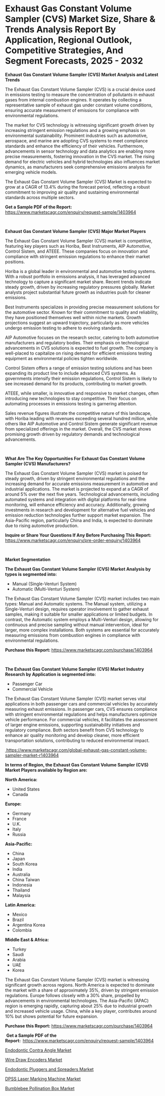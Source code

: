 <p><h1>Exhaust Gas Constant Volume Sampler (CVS) Market Size, Share & Trends Analysis Report By Application, Regional Outlook, Competitive Strategies, And Segment Forecasts, 2025 - 2032</h1></p><p><strong>Exhaust Gas Constant Volume Sampler (CVS) Market Analysis and Latest Trends</strong></p>
<p><p>The Exhaust Gas Constant Volume Sampler (CVS) is a crucial device used in emissions testing to measure the concentration of pollutants in exhaust gases from internal combustion engines. It operates by collecting a representative sample of exhaust gas under constant volume conditions, ensuring accurate measurement of emissions for compliance with environmental regulations. </p><p>The market for CVS technology is witnessing significant growth driven by increasing stringent emission regulations and a growing emphasis on environmental sustainability. Prominent industries such as automotive, aerospace, and marine are adopting CVS systems to meet compliance standards and enhance the efficiency of their vehicles. Furthermore, advancements in sensor technology and data analytics are enabling more precise measurements, fostering innovation in the CVS market. The rising demand for electric vehicles and hybrid technologies also influences market dynamics, as manufacturers seek comprehensive emissions analysis for emerging vehicle models.</p><p>The Exhaust Gas Constant Volume Sampler (CVS) Market is expected to grow at a CAGR of 13.4% during the forecast period, reflecting a robust commitment to improving air quality and sustaining environmental standards across multiple sectors.</p></p>
<p><strong>Get a Sample PDF of the Report:&nbsp;</strong> <a href="https://www.marketscagr.com/enquiry/request-sample/1403964?utm_campaign=2010&utm_medium=2&utm_source=Github&utm_content=ia&utm_term=28032025&utm_id=exhaust-gas-constant-volume-sampler-cvs">https://www.marketscagr.com/enquiry/request-sample/1403964</a></p>
<p>&nbsp;</p>
<p><strong>Exhaust Gas Constant Volume Sampler (CVS) Major Market Players</strong></p>
<p><p>The Exhaust Gas Constant Volume Sampler (CVS) market is competitive, featuring key players such as Horiba, Best Instruments, AIP Automotive, Control Sistem, and ATEEE. These companies focus on innovation and compliance with stringent emission regulations to enhance their market positions.</p><p>Horiba is a global leader in environmental and automotive testing systems. With a robust portfolio in emissions analysis, it has leveraged advanced technology to capture a significant market share. Recent trends indicate steady growth, driven by increasing regulatory pressures globally. Market analysts project substantial future growth as industries push for cleaner emissions.</p><p>Best Instruments specializes in providing precise measurement solutions for the automotive sector. Known for their commitment to quality and reliability, they have positioned themselves well within niche markets. Growth projections suggest an upward trajectory, particularly as more vehicles undergo emission testing to adhere to evolving standards.</p><p>AIP Automotive focuses on the research sector, catering to both automotive manufacturers and regulatory bodies. Their emphasis on technological advancements in CVS solutions is expected to fuel growth. The company is well-placed to capitalize on rising demand for efficient emissions testing equipment as environmental policies tighten worldwide.</p><p>Control Sistem offers a range of emission testing solutions and has been expanding its product line to include advanced CVS systems. As governments intensify their emission regulations, Control Sistem is likely to see increased demand for its products, contributing to market growth.</p><p>ATEEE, while smaller, is innovative and responsive to market changes, often introducing new technologies to stay competitive. Their focus on automating processes in emissions testing is garnering attention.</p><p>Sales revenue figures illustrate the competitive nature of this landscape, with Horiba leading with revenues exceeding several hundred million, while others like AIP Automotive and Control Sistem generate significant revenue from specialized offerings in the market. Overall, the CVS market shows promising growth driven by regulatory demands and technological advancements.</p></p>
<p>&nbsp;</p>
<p><strong>What Are The Key Opportunities For Exhaust Gas Constant Volume Sampler (CVS) Manufacturers?</strong></p>
<p><p>The Exhaust Gas Constant Volume Sampler (CVS) market is poised for steady growth, driven by stringent environmental regulations and the increasing demand for accurate emissions measurement in automotive and industrial applications. The market is projected to expand at a CAGR of around 5% over the next five years. Technological advancements, including automated systems and integration with digital platforms for real-time monitoring, will enhance efficiency and accuracy. Additionally, growing investments in research and development for alternative fuel vehicles and emission reduction technologies further support market expansion. The Asia-Pacific region, particularly China and India, is expected to dominate due to rising automotive production.</p></p>
<p><strong>Inquire or Share Your Questions If Any Before Purchasing This Report:</strong> <a href="https://www.marketscagr.com/enquiry/pre-order-enquiry/1403964?utm_campaign=2010&utm_medium=2&utm_source=Github&utm_content=ia&utm_term=28032025&utm_id=exhaust-gas-constant-volume-sampler-cvs">https://www.marketscagr.com/enquiry/pre-order-enquiry/1403964</a></p>
<p>&nbsp;</p>
<p><strong>Market Segmentation</strong></p>
<p><strong>The Exhaust Gas Constant Volume Sampler (CVS) Market Analysis by types is segmented into:</strong></p>
<p><ul><li>Manual (Single-Venturi System)</li><li>Automatic (Multi-Venturi System)</li></ul></p>
<p><p>The Exhaust Gas Constant Volume Sampler (CVS) market includes two main types: Manual and Automatic systems. The Manual system, utilizing a Single-Venturi design, requires operator involvement to gather exhaust samples, making it suitable for smaller applications or limited budgets. In contrast, the Automatic system employs a Multi-Venturi design, allowing for continuous and precise sampling without manual intervention, ideal for larger, more complex installations. Both systems are essential for accurately measuring emissions from combustion engines in compliance with environmental regulations.</p></p>
<p><strong>Purchase this Report:&nbsp;</strong><a href="https://www.marketscagr.com/purchase/1403964?utm_campaign=2010&utm_medium=2&utm_source=Github&utm_content=ia&utm_term=28032025&utm_id=exhaust-gas-constant-volume-sampler-cvs">https://www.marketscagr.com/purchase/1403964</a></p>
<p>&nbsp;</p>
<p><strong>The Exhaust Gas Constant Volume Sampler (CVS) Market Industry Research by Application is segmented into:</strong></p>
<p><ul><li>Passenger Car</li><li>Commercial Vehicle</li></ul></p>
<p><p>The Exhaust Gas Constant Volume Sampler (CVS) market serves vital applications in both passenger cars and commercial vehicles by accurately measuring exhaust emissions. In passenger cars, CVS ensures compliance with stringent environmental regulations and helps manufacturers optimize vehicle performance. For commercial vehicles, it facilitates the assessment of larger engine emissions, supporting sustainability initiatives and regulatory compliance. Both sectors benefit from CVS technology to enhance air quality monitoring and develop cleaner, more efficient transportation solutions, contributing to reduced environmental impact.</p></p>
<p><a href="https://www.marketscagr.com/global-exhaust-gas-constant-volume-sampler-market-r1403964?utm_campaign=2010&utm_medium=2&utm_source=Github&utm_content=ia&utm_term=28032025&utm_id=exhaust-gas-constant-volume-sampler-cvs">&nbsp;https://www.marketscagr.com/global-exhaust-gas-constant-volume-sampler-market-r1403964</a></p>
<p><strong>In terms of Region, the Exhaust Gas Constant Volume Sampler (CVS) Market Players available by Region are:</strong></p>
<p>
    <p> <strong> North America: </strong>
        <ul>
            <li>United States</li>
            <li>Canada</li>
        </ul>
        </p> 
    <p> <strong> Europe: </strong>
        <ul>
            <li>Germany</li>
            <li>France</li>
            <li>U.K.</li>
            <li>Italy</li>
            <li>Russia</li>
        </ul>
        </p> 
    <p> <strong> Asia-Pacific: </strong>
        <ul>
            <li>China</li>
            <li>Japan</li>
            <li>South Korea</li>
            <li>India</li>
            <li>Australia</li>
            <li>China Taiwan</li>
            <li>Indonesia</li>
            <li>Thailand</li>
            <li>Malaysia</li>
        </ul>
        </p> 
    <p> <strong> Latin America: </strong>
        <ul>
            <li>Mexico</li>
            <li>Brazil</li>
            <li>Argentina Korea</li>
            <li>Colombia</li>
        </ul>
        </p> 
    <p> <strong> Middle East & Africa: </strong>
        <ul>
            <li>Turkey</li>
            <li>Saudi</li>
            <li>Arabia</li>
            <li>UAE</li>
            <li>Korea</li>
        </ul>
    </p>
    </p>
<p><p>The Exhaust Gas Constant Volume Sampler (CVS) market is witnessing significant growth across regions. North America is expected to dominate the market with a share of approximately 35%, driven by stringent emission regulations. Europe follows closely with a 30% share, propelled by advancements in environmental technologies. The Asia-Pacific (APAC) region is emerging rapidly, capturing about 25% due to industrial growth and increased vehicle usage. China, while a key player, contributes around 10% but shows potential for future expansion.</p></p>
<p><strong>Purchase this Report: </strong><a href="https://www.marketscagr.com/purchase/1403964?utm_campaign=2010&utm_medium=2&utm_source=Github&utm_content=ia&utm_term=28032025&utm_id=exhaust-gas-constant-volume-sampler-cvs">https://www.marketscagr.com/purchase/1403964</a></p>
<p>&nbsp;<strong>Get a Sample PDF of the Report:&nbsp;&nbsp;</strong><a href="https://www.marketscagr.com/enquiry/request-sample/1403964?utm_campaign=2010&utm_medium=2&utm_source=Github&utm_content=ia&utm_term=28032025&utm_id=exhaust-gas-constant-volume-sampler-cvs">https://www.marketscagr.com/enquiry/request-sample/1403964</a></p>
<p><strong></strong></p>
<p><p><a href="https://github.com/diosohusch6x/Market-Research-Report-List-1/blob/main/endodontic-contra-angle-market.md?utm_campaign=2010&utm_medium=2&utm_source=Github&utm_content=ia&utm_term=28032025&utm_id=exhaust-gas-constant-volume-sampler-cvs">Endodontic Contra Angle Market</a></p><p><a href="https://github.com/camacrokesw2/Market-Research-Report-List-1/blob/main/wire-draw-encoders-market.md?utm_campaign=2010&utm_medium=2&utm_source=Github&utm_content=ia&utm_term=28032025&utm_id=exhaust-gas-constant-volume-sampler-cvs">Wire Draw Encoders Market</a></p><p><a href="https://github.com/beberjuban9a/Market-Research-Report-List-1/blob/main/endodontic-pluggers-and-spreaders-market.md?utm_campaign=2010&utm_medium=2&utm_source=Github&utm_content=ia&utm_term=28032025&utm_id=exhaust-gas-constant-volume-sampler-cvs">Endodontic Pluggers and Spreaders Market</a></p><p><a href="https://github.com/mahnoor2003/Market-Research-Report-List-7/blob/main/dpss-laser-marking-machine-market.md?utm_campaign=2010&utm_medium=2&utm_source=Github&utm_content=ia&utm_term=28032025&utm_id=exhaust-gas-constant-volume-sampler-cvs">DPSS Laser Marking Machine Market</a></p><p><a href="https://github.com/BryceTownsendr/Market-Research-Report-List-7/blob/main/bumblebee-pollination-box-market.md?utm_campaign=2010&utm_medium=2&utm_source=Github&utm_content=ia&utm_term=28032025&utm_id=exhaust-gas-constant-volume-sampler-cvs">Bumblebee Pollination Box Market</a></p></p>